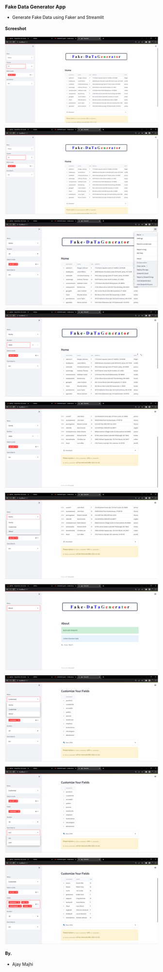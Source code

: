 ### Fake Data Generator App
+ Generate Fake Data using Faker and Streamlit



#### Screeshot
![](Images/1.png)


![](Images/2.png)



![](Images/3.png)



![](Images/4.png)



![](Images/5.png)



![](Images/6.png)



![](Images/7.png)



![](Images/8.png)



![](Images/9.png)



![](Images/10.png)



#### By.
+ Ajay Majhi

